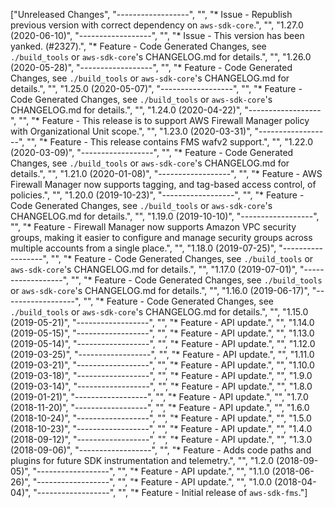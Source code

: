 ["Unreleased Changes", "------------------", "", "* Issue - Republish previous version with correct dependency on `aws-sdk-core`.", "", "1.27.0 (2020-06-10)", "------------------", "", "* Issue - This version has been yanked. (#2327).", "* Feature - Code Generated Changes, see `./build_tools` or `aws-sdk-core`'s CHANGELOG.md for details.", "", "1.26.0 (2020-05-28)", "------------------", "", "* Feature - Code Generated Changes, see `./build_tools` or `aws-sdk-core`'s CHANGELOG.md for details.", "", "1.25.0 (2020-05-07)", "------------------", "", "* Feature - Code Generated Changes, see `./build_tools` or `aws-sdk-core`'s CHANGELOG.md for details.", "", "1.24.0 (2020-04-22)", "------------------", "", "* Feature - This release is to support AWS Firewall Manager policy with Organizational Unit scope.", "", "1.23.0 (2020-03-31)", "------------------", "", "* Feature - This release contains FMS wafv2 support.", "", "1.22.0 (2020-03-09)", "------------------", "", "* Feature - Code Generated Changes, see `./build_tools` or `aws-sdk-core`'s CHANGELOG.md for details.", "", "1.21.0 (2020-01-08)", "------------------", "", "* Feature - AWS Firewall Manager now supports tagging, and tag-based access control, of policies.", "", "1.20.0 (2019-10-23)", "------------------", "", "* Feature - Code Generated Changes, see `./build_tools` or `aws-sdk-core`'s CHANGELOG.md for details.", "", "1.19.0 (2019-10-10)", "------------------", "", "* Feature - Firewall Manager now supports Amazon VPC security groups, making it easier to configure and manage security groups across multiple accounts from a single place.", "", "1.18.0 (2019-07-25)", "------------------", "", "* Feature - Code Generated Changes, see `./build_tools` or `aws-sdk-core`'s CHANGELOG.md for details.", "", "1.17.0 (2019-07-01)", "------------------", "", "* Feature - Code Generated Changes, see `./build_tools` or `aws-sdk-core`'s CHANGELOG.md for details.", "", "1.16.0 (2019-06-17)", "------------------", "", "* Feature - Code Generated Changes, see `./build_tools` or `aws-sdk-core`'s CHANGELOG.md for details.", "", "1.15.0 (2019-05-21)", "------------------", "", "* Feature - API update.", "", "1.14.0 (2019-05-15)", "------------------", "", "* Feature - API update.", "", "1.13.0 (2019-05-14)", "------------------", "", "* Feature - API update.", "", "1.12.0 (2019-03-25)", "------------------", "", "* Feature - API update.", "", "1.11.0 (2019-03-21)", "------------------", "", "* Feature - API update.", "", "1.10.0 (2019-03-18)", "------------------", "", "* Feature - API update.", "", "1.9.0 (2019-03-14)", "------------------", "", "* Feature - API update.", "", "1.8.0 (2019-01-21)", "------------------", "", "* Feature - API update.", "", "1.7.0 (2018-11-20)", "------------------", "", "* Feature - API update.", "", "1.6.0 (2018-10-24)", "------------------", "", "* Feature - API update.", "", "1.5.0 (2018-10-23)", "------------------", "", "* Feature - API update.", "", "1.4.0 (2018-09-12)", "------------------", "", "* Feature - API update.", "", "1.3.0 (2018-09-06)", "------------------", "", "* Feature - Adds code paths and plugins for future SDK instrumentation and telemetry.", "", "1.2.0 (2018-09-05)", "------------------", "", "* Feature - API update.", "", "1.1.0 (2018-06-26)", "------------------", "", "* Feature - API update.", "", "1.0.0 (2018-04-04)", "------------------", "", "* Feature - Initial release of `aws-sdk-fms`."]